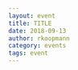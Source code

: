 ```yaml
---
layout: event
title: TITLE
date: 2018-09-13
author: rkoopmann
category: events
tags: event
---
```



